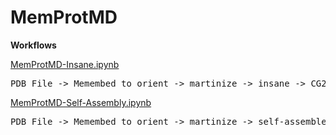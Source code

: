 # MemProtMD

<b>Workflows</b>

<u>MemProtMD-Insane.ipynb</u>

<pre>PDB File -> Memembed to orient -> martinize -> insane -> CG2AT -> Atomistic PDB in membrane</pre>


<u>MemProtMD-Self-Assembly.ipynb</u>

<pre>PDB File -> Memembed to orient -> martinize -> self-assemble -> CG2AT -> Atomistic PDB in membrane</pre>
